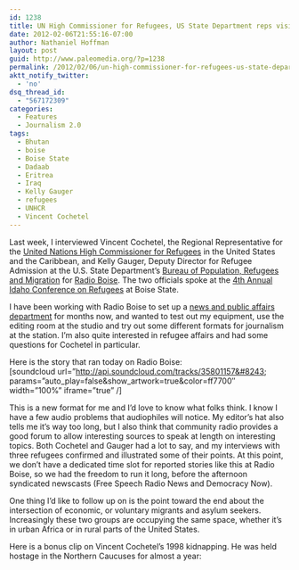 ```yaml
---
id: 1238
title: UN High Commissioner for Refugees, US State Department reps visit Boise
date: 2012-02-06T21:55:16-07:00
author: Nathaniel Hoffman
layout: post
guid: http://www.paleomedia.org/?p=1238
permalink: /2012/02/06/un-high-commissioner-for-refugees-us-state-department-reps-visit-boise/
aktt_notify_twitter:
  - 'no'
dsq_thread_id:
  - "567172309"
categories:
  - Features
  - Journalism 2.0
tags:
  - Bhutan
  - boise
  - Boise State
  - Dadaab
  - Eritrea
  - Iraq
  - Kelly Gauger
  - refugees
  - UNHCR
  - Vincent Cochetel
---
```

Last week, I interviewed Vincent Cochetel, the Regional Representative for the [United Nations High Commissioner for Refugees](http://www.unhcr.org/pages/49c3646cbc.html) in the United States and the Caribbean, and Kelly Gauger, Deputy Director for Refugee Admission at the U.S. State Department&#8217;s [Bureau of Population, Refugees and Migration](http://www.state.gov/j/prm/c25756.htm) for [Radio Boise](http://radioboise.org). The two officials spoke at the [4th Annual Idaho Conference on Refugees](http://www.idahorefugees.org/conference/) at Boise State.

I have been working with Radio Boise to set up a [news and public affairs department](http://www.paleomedia.org/2011/11/11/a-vision-for-community-radio-in-boise/) for months now, and wanted to test out my equipment, use the editing room at the studio and try out some different formats for journalism at the station. I&#8217;m also quite interested in refugee affairs and had some questions for Cochetel in particular.

Here is the story that ran today on Radio Boise:  
[soundcloud url=&#8221;http://api.soundcloud.com/tracks/35801157&#8243; params=&#8221;auto\_play=false&show\_artwork=true&color=ff7700&#8243; width=&#8221;100%&#8221; iframe=&#8221;true&#8221; /]

This is a new format for me and I&#8217;d love to know what folks think. I know I have a few audio problems that audiophiles will notice. My editor&#8217;s hat also tells me it&#8217;s way too long, but I also think that community radio provides a good forum to allow interesting sources to speak at length on interesting topics. Both Cochetel and Gauger had a lot to say, and my interviews with three refugees confirmed and illustrated some of their points. At this point, we don&#8217;t have a dedicated time slot for reported stories like this at Radio Boise, so we had the freedom to run it long, before the afternoon syndicated newscasts (Free Speech Radio News and Democracy Now). 

One thing I&#8217;d like to follow up on is the point toward the end about the intersection of economic, or voluntary migrants and asylum seekers. Increasingly these two groups are occupying the same space, whether it&#8217;s in urban Africa or in rural parts of the United States. 

Here is a bonus clip on Vincent Cochetel&#8217;s 1998 kidnapping. He was held hostage in the Northern Caucuses for almost a year: